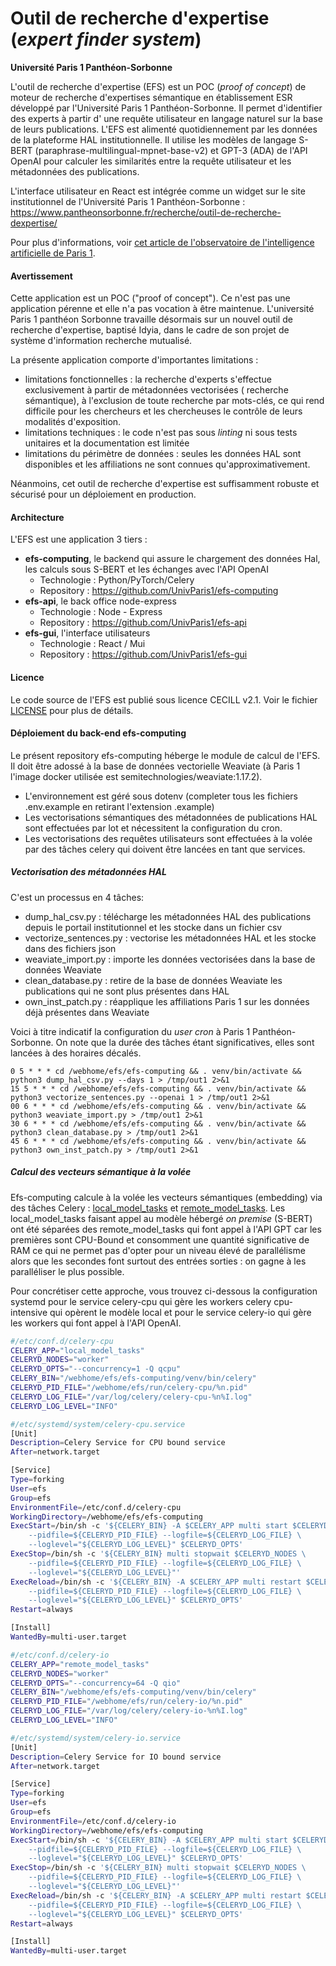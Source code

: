 # Outil de recherche d'expertise (_expert finder system_)

**Université Paris 1 Panthéon-Sorbonne**

L'outil de recherche d'expertise (EFS) est un POC (_proof of concept_) de moteur de recherche d'expertises sémantique en
établissement ESR développé par l'Université Paris 1 Panthéon-Sorbonne. Il permet d'identifier des experts à partir d'
une requête utilisateur en langage naturel sur la base de leurs publications.
L'EFS est alimenté quotidiennement par les données de la plateforme HAL
institutionnelle. Il utilise les modèles de langage S-BERT (paraphrase-multilingual-mpnet-base-v2) et GPT-3 (ADA) de
l'API OpenAI pour calculer les similarités entre la requête utilisateur et les métadonnées des publications.

L'interface utilisateur en React est intégrée comme un widget sur le site institutionnel de l'Université Paris 1
Panthéon-Sorbonne : https://www.pantheonsorbonne.fr/recherche/outil-de-recherche-dexpertise/

Pour plus d'informations,
voir [cet article de l'observatoire de l'intelligence artificielle de Paris 1](https://observatoire-ia.pantheonsorbonne.fr/actualite/outil-recherche-dexpertise-base-lintelligence-artificielle-luniversite-paris-1-pantheon).

#### Avertissement

Cette application est un POC ("proof of concept"). Ce n'est pas une application pérenne et elle n'a pas vocation à être
maintenue. L'université Paris 1 panthéon Sorbonne travaille désormais sur un nouvel outil de recherche d'expertise,
baptisé Idyia, dans le cadre de son projet de système d'information recherche mutualisé.

La présente application comporte d'importantes limitations :

- limitations fonctionnelles : la recherche d'experts s'effectue exclusivement à partir de métadonnées vectorisées (
  recherche sémantique), à l'exclusion de toute recherche par mots-clés, ce qui rend difficile pour les chercheurs et
  les chercheuses le contrôle de leurs modalités d'exposition.
- limitations techniques : le code n'est pas sous _linting_ ni sous tests unitaires et la documentation est limitée
- limitations du périmètre de données : seules les données HAL sont disponibles et les affiliations ne sont connues
  qu'approximativement.

Néanmoins, cet outil de recherche d'expertise est suffisamment robuste et sécurisé pour un déploiement en production.

#### Architecture

L'EFS est une application 3 tiers :

* **efs-computing**, le backend qui assure le chargement des données Hal, les calculs sous S-BERT et les échanges avec
  l'API OpenAI
    * Technologie : Python/PyTorch/Celery
    * Repository : https://github.com/UnivParis1/efs-computing
* **efs-api**, le back office node-express
    * Technologie : Node - Express
    * Repository : https://github.com/UnivParis1/efs-api
* **efs-gui**, l'interface utilisateurs
    * Technologie : React / Mui
    * Repository : https://github.com/UnivParis1/efs-gui

#### Licence

Le code source de l'EFS est publié sous licence CECILL v2.1. Voir le fichier [LICENSE](LICENSE) pour plus de détails.

#### Déploiement du back-end efs-computing

Le présent repository efs-computing héberge le module de calcul de l'EFS. Il doit être adossé à la base de données
vectorielle Weaviate (à Paris 1
l'image docker utilisée est semitechnologies/weaviate:1.17.2).

* L'environnement est géré sous dotenv (completer tous les fichiers .env.example en retirant l'extension .example)
* Les vectorisations sémantiques des métadonnées de publications HAL sont effectuées par lot et nécessitent la
  configuration du cron.
* Les vectorisations des requêtes utilisateurs sont effectuées à la volée par des tâches celery qui doivent être lancées
  en tant que services.

##### Vectorisation des métadonnées HAL

C'est un processus en 4 tâches:

- dump_hal_csv.py : télécharge les métadonnées HAL des publications depuis le portail institutionnel et les stocke dans
  un fichier csv
- vectorize_sentences.py : vectorise les métadonnées HAL et les stocke dans des fichiers json
- weaviate_import.py : importe les données vectorisées dans la base de données Weaviate
- clean_database.py : retire de la base de données Weaviate les publications qui ne sont plus présentes dans HAL
- own_inst_patch.py : réapplique les affiliations Paris 1 sur les données déjà présentes dans Weaviate

Voici à titre indicatif la configuration du _user cron_ à Paris 1 Panthéon-Sorbonne. On note que la durée des tâches
étant significatives, elles sont lancées à des horaires décalés.

```
0 5 * * * cd /webhome/efs/efs-computing && . venv/bin/activate && python3 dump_hal_csv.py --days 1 > /tmp/out1 2>&1
15 5 * * * cd /webhome/efs/efs-computing && . venv/bin/activate && python3 vectorize_sentences.py --openai 1 > /tmp/out1 2>&1
00 6 * * * cd /webhome/efs/efs-computing && . venv/bin/activate && python3 weaviate_import.py > /tmp/out1 2>&1
30 6 * * * cd /webhome/efs/efs-computing && . venv/bin/activate && python3 clean_database.py > /tmp/out1 2>&1
45 6 * * * cd /webhome/efs/efs-computing && . venv/bin/activate && python3 own_inst_patch.py > /tmp/out1 2>&1
```

##### Calcul des vecteurs sémantique à la volée

Efs-computing calcule à la volée les vecteurs sémantiques (embedding) via des tâches
Celery : [local_model_tasks](local_model_tasks.py) et [remote_model_tasks](remote_model_tasks.py).
Les local_model_tasks faisant appel au modèle hébergé _on premise_ (S-BERT) ont été séparées des remote_model_tasks qui
font appel à l'API GPT car les premières sont CPU-Bound et consomment une quantité significative de RAM ce qui ne permet
pas d'opter pour un niveau élevé de parallélisme alors que les secondes font surtout des entrées sorties : on gagne à
les paralléliser le plus possible.

Pour concrétiser cette approche, vous trouvez ci-dessous la configuration systemd pour le service celery-cpu qui gère
les workers celery cpu-intensive qui opèrent le modèle local et pour le service celery-io qui gère les workers qui font
appel à l'API OpenAI.

```bash
#/etc/conf.d/celery-cpu 
CELERY_APP="local_model_tasks"
CELERYD_NODES="worker"
CELERYD_OPTS="--concurrency=1 -Q qcpu"
CELERY_BIN="/webhome/efs/efs-computing/venv/bin/celery"
CELERYD_PID_FILE="/webhome/efs/run/celery-cpu/%n.pid"
CELERYD_LOG_FILE="/var/log/celery/celery-cpu-%n%I.log"
CELERYD_LOG_LEVEL="INFO"

#/etc/systemd/system/celery-cpu.service
[Unit]
Description=Celery Service for CPU bound service
After=network.target

[Service]
Type=forking
User=efs
Group=efs
EnvironmentFile=/etc/conf.d/celery-cpu
WorkingDirectory=/webhome/efs/efs-computing
ExecStart=/bin/sh -c '${CELERY_BIN} -A $CELERY_APP multi start $CELERYD_NODES \
    --pidfile=${CELERYD_PID_FILE} --logfile=${CELERYD_LOG_FILE} \
    --loglevel="${CELERYD_LOG_LEVEL}" $CELERYD_OPTS'
ExecStop=/bin/sh -c '${CELERY_BIN} multi stopwait $CELERYD_NODES \
    --pidfile=${CELERYD_PID_FILE} --logfile=${CELERYD_LOG_FILE} \
    --loglevel="${CELERYD_LOG_LEVEL}"'
ExecReload=/bin/sh -c '${CELERY_BIN} -A $CELERY_APP multi restart $CELERYD_NODES \
    --pidfile=${CELERYD_PID_FILE} --logfile=${CELERYD_LOG_FILE} \
    --loglevel="${CELERYD_LOG_LEVEL}" $CELERYD_OPTS'
Restart=always

[Install]
WantedBy=multi-user.target

#/etc/conf.d/celery-io
CELERY_APP="remote_model_tasks"
CELERYD_NODES="worker"
CELERYD_OPTS="--concurrency=64 -Q qio"
CELERY_BIN="/webhome/efs/efs-computing/venv/bin/celery"
CELERYD_PID_FILE="/webhome/efs/run/celery-io/%n.pid"
CELERYD_LOG_FILE="/var/log/celery/celery-io-%n%I.log"
CELERYD_LOG_LEVEL="INFO"

#/etc/systemd/system/celery-io.service
[Unit]
Description=Celery Service for IO bound service
After=network.target

[Service]
Type=forking
User=efs
Group=efs
EnvironmentFile=/etc/conf.d/celery-io
WorkingDirectory=/webhome/efs/efs-computing
ExecStart=/bin/sh -c '${CELERY_BIN} -A $CELERY_APP multi start $CELERYD_NODES \
    --pidfile=${CELERYD_PID_FILE} --logfile=${CELERYD_LOG_FILE} \
    --loglevel="${CELERYD_LOG_LEVEL}" $CELERYD_OPTS'
ExecStop=/bin/sh -c '${CELERY_BIN} multi stopwait $CELERYD_NODES \
    --pidfile=${CELERYD_PID_FILE} --logfile=${CELERYD_LOG_FILE} \
    --loglevel="${CELERYD_LOG_LEVEL}"'
ExecReload=/bin/sh -c '${CELERY_BIN} -A $CELERY_APP multi restart $CELERYD_NODES \
    --pidfile=${CELERYD_PID_FILE} --logfile=${CELERYD_LOG_FILE} \
    --loglevel="${CELERYD_LOG_LEVEL}" $CELERYD_OPTS'
Restart=always

[Install]
WantedBy=multi-user.target

```


